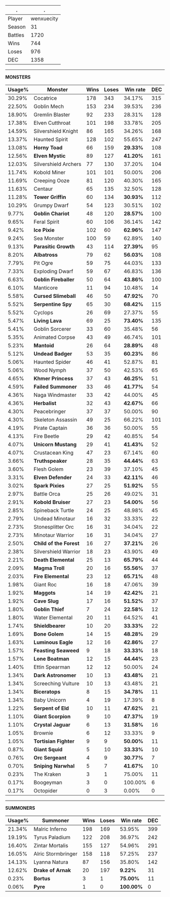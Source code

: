 .|.
|-|-
Player|wenxuecity
Season|31
Battles|1720
Wins|744
Loses|976
DEC|1358

---
**MONSTERS**

Usage%|Monster|Wins|Loses|Win rate|DEC|
-|-|-|-|-|-|
30.29%|Cocatrice|178|343|34.17%|315|
22.50%|Goblin Mech|153|234|39.53%|236|
18.90%|Gremlin Blaster|92|233|28.31%|128|
17.38%|Elven Cutthroat|101|198|33.78%|205|
14.59%|Silvershield Knight|86|165|34.26%|168|
13.37%|Haunted Spirit|128|102|55.65%|247|
13.08%|**Horny Toad**|66|159|**29.33%**|108|
12.56%|**Elven Mystic**|89|127|**41.20%**|161|
12.03%|Silvershield Archers|77|130|37.20%|104|
11.74%|Kobold Miner|101|101|50.00%|206|
11.69%|Creeping Ooze|81|120|40.30%|165|
11.63%|Centaur|65|135|32.50%|128|
11.28%|**Tower Griffin**|60|134|**30.93%**|112|
10.29%|Grumpy Dwarf|54|123|30.51%|102|
9.77%|**Goblin Chariot**|48|120|**28.57%**|100|
9.65%|Feral Spirit|60|106|36.14%|142|
9.42%|**Ice Pixie**|102|60|**62.96%**|147|
9.24%|Sea Monster|100|59|62.89%|140|
9.13%|**Parasitic Growth**|43|114|**27.39%**|95|
8.20%|**Albatross**|79|62|**56.03%**|108|
7.79%|Pit Ogre|59|75|44.03%|133|
7.33%|Exploding Dwarf|59|67|46.83%|136|
6.63%|**Goblin Fireballer**|50|64|**43.86%**|100|
6.10%|Manticore|11|94|10.48%|14|
5.58%|**Cursed Slimeball**|46|50|**47.92%**|70|
5.52%|**Serpentine Spy**|65|30|**68.42%**|115|
5.52%|Cyclops|26|69|27.37%|55|
5.47%|**Living Lava**|69|25|**73.40%**|135|
5.41%|Goblin Sorcerer|33|60|35.48%|56|
5.35%|Animated Corpse|43|49|46.74%|101|
5.23%|**Mantoid**|26|64|**28.89%**|48|
5.12%|**Undead Badger**|53|35|**60.23%**|86|
5.06%|Haunted Spider|46|41|52.87%|81|
5.06%|Wood Nymph|37|50|42.53%|65|
4.65%|**Khmer Princess**|37|43|**46.25%**|51|
4.59%|**Failed Summoner**|33|46|**41.77%**|54|
4.36%|Naga Windmaster|33|42|44.00%|45|
4.36%|**Herbalist**|32|43|**42.67%**|66|
4.30%|Peacebringer|37|37|50.00%|90|
4.30%|Skeleton Assassin|49|25|66.22%|101|
4.19%|Pirate Captain|36|36|50.00%|55|
4.13%|Fire Beetle|29|42|40.85%|54|
4.07%|**Unicorn Mustang**|29|41|**41.43%**|52|
4.07%|Crustacean King|47|23|67.14%|60|
3.66%|**Truthspeaker**|28|35|**44.44%**|63|
3.60%|Flesh Golem|23|39|37.10%|45|
3.31%|**Elven Defender**|24|33|**42.11%**|46|
3.02%|**Spark Pixies**|27|25|**51.92%**|55|
2.97%|Battle Orca|25|26|49.02%|31|
2.91%|**Kobold Bruiser**|27|23|**54.00%**|56|
2.85%|Spineback Turtle|24|25|48.98%|45|
2.79%|Undead Minotaur|16|32|33.33%|22|
2.73%|Stonesplitter Orc|16|31|34.04%|22|
2.73%|Minotaur Warrior|16|31|34.04%|27|
2.50%|**Child of the Forest**|16|27|**37.21%**|26|
2.38%|Silvershield Warrior|18|23|43.90%|49|
2.21%|**Death Elemental**|25|13|**65.79%**|44|
2.09%|**Magma Troll**|20|16|**55.56%**|37|
2.03%|**Fire Elemental**|23|12|**65.71%**|48|
1.98%|Giant Roc|16|18|47.06%|39|
1.92%|**Maggots**|14|19|**42.42%**|21|
1.92%|**Cave Slug**|17|16|**51.52%**|37|
1.80%|**Goblin Thief**|7|24|**22.58%**|12|
1.80%|Water Elemental|20|11|64.52%|41|
1.74%|**Shieldbearer**|10|20|**33.33%**|22|
1.69%|**Bone Golem**|14|15|**48.28%**|29|
1.63%|**Luminous Eagle**|12|16|**42.86%**|27|
1.57%|**Feasting Seaweed**|9|18|**33.33%**|18|
1.57%|**Lone Boatman**|12|15|**44.44%**|23|
1.40%|Ettin Spearman|12|12|50.00%|24|
1.34%|**Dark Astronomer**|10|13|**43.48%**|21|
1.34%|Screeching Vulture|10|13|43.48%|21|
1.34%|**Biceratops**|8|15|**34.78%**|11|
1.34%|Baby Unicorn|4|19|17.39%|8|
1.22%|**Serpent of Eld**|10|11|**47.62%**|21|
1.10%|**Giant Scorpion**|9|10|**47.37%**|19|
1.10%|**Crystal Jaguar**|6|13|**31.58%**|16|
1.05%|Brownie|6|12|33.33%|9|
1.05%|**Tortisian Fighter**|9|9|**50.00%**|11|
0.87%|**Giant Squid**|5|10|**33.33%**|10|
0.76%|**Orc Sergeant**|4|9|**30.77%**|7|
0.70%|**Sniping Narwhal**|5|7|**41.67%**|10|
0.23%|The Kraken|3|1|75.00%|11|
0.17%|Boogeyman|3|0|100.00%|6|
0.17%|Octopider|0|3|0.00%|0|

---
**SUMMONERS**

Usage%|Summoner|Wins|Loses|Win rate|DEC|
-|-|-|-|-|-|
21.34%|Malric Inferno|198|169|53.95%|399|
19.19%|Tyrus Paladium|122|208|36.97%|242|
16.40%|Zintar Mortalis|155|127|54.96%|291|
16.05%|Alric Stormbringer|158|118|57.25%|237|
14.13%|Lyanna Natura|87|156|35.80%|142|
12.62%|**Drake of Arnak**|20|197|**9.22%**|31|
0.23%|**Bortus**|3|1|**75.00%**|11|
0.06%|**Pyre**|1|0|**100.00%**|0|
